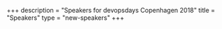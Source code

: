 +++
description = "Speakers for devopsdays Copenhagen 2018"
title = "Speakers"
type = "new-speakers"
+++